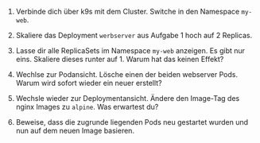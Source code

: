 1. Verbinde dich über k9s mit dem Cluster.
   Switche in den Namespace `my-web`.

2. Skaliere das Deployment `werbserver` aus Aufgabe 1 hoch auf 2 Replicas.

3. Lasse dir alle ReplicaSets im Namespace `my-web` anzeigen.
   Es gibt nur eins. Skaliere dieses runter auf 1.
   Warum hat das keinen Effekt?

4. Wechlse zur Podansicht. Lösche einen der beiden webserver Pods.
   Warum wird sofort wieder ein neuer erstellt?

5. Wechsle wieder zur Deploymentansicht.
   Ändere den Image-Tag des nginx Images zu `alpine`.
   Was erwartest du?

6. Beweise, dass die zugrunde liegenden Pods neu gestartet wurden und nun
   auf dem neuen Image basieren.
